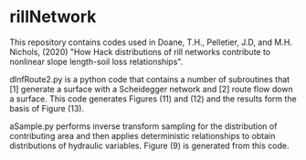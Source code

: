 # rillNetwork

This repository contains codes used in Doane, T.H., Pelletier, J.D, and M.H. Nichols, (2020) "How Hack distributions of rill networks contribute to nonlinear slope length-soil loss relationships". 

dInfRoute2.py is a python code that contains a number of subroutines that [1] generate a surface with a Scheidegger network and [2] route flow down a surface.
This code generates Figures (11) and (12) and the results form the basis of Figure (13).

aSample.py performs inverse transform sampling for the distribution of contributing area and then applies deterministic relationships to obtain distributions
of hydraulic variables. Figure (9) is generated from this code.
